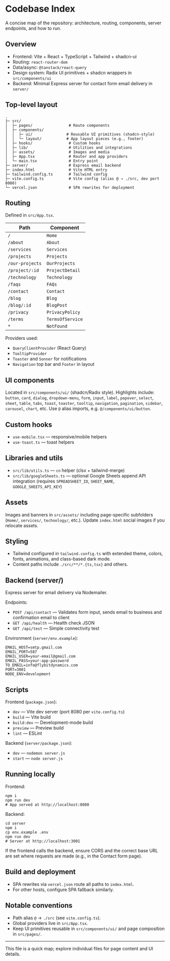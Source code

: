 # Codebase Index

A concise map of the repository: architecture, routing, components, server endpoints, and how to run.

## Overview
- Frontend: Vite + React + TypeScript + Tailwind + shadcn-ui
- Routing: `react-router-dom`
- Data/async: `@tanstack/react-query`
- Design system: Radix UI primitives + shadcn wrappers in `src/components/ui`
- Backend: Minimal Express server for contact form email delivery in `server/`

## Top-level layout
```
.
├─ src/
│  ├─ pages/                # Route components
│  ├─ components/
│  │  ├─ ui/               # Reusable UI primitives (shadcn-style)
│  │  └─ layout/           # App layout pieces (e.g., footer)
│  ├─ hooks/                # Custom hooks
│  ├─ lib/                  # Utilities and integrations
│  ├─ assets/               # Images and media
│  ├─ App.tsx               # Router and app providers
│  └─ main.tsx              # Entry point
├─ server/                  # Express email backend
├─ index.html               # Vite HTML entry
├─ tailwind.config.ts       # Tailwind config
├─ vite.config.ts           # Vite config (alias @ → ./src, dev port 8080)
└─ vercel.json              # SPA rewrites for deployment
```

## Routing
Defined in `src/App.tsx`.

| Path | Component |
|------|-----------|
| `/` | `Home` |
| `/about` | `About` |
| `/services` | `Services` |
| `/projects` | `Projects` |
| `/our-projects` | `OurProjects` |
| `/project/:id` | `ProjectDetail` |
| `/technology` | `Technology` |
| `/faqs` | `FAQs` |
| `/contact` | `Contact` |
| `/blog` | `Blog` |
| `/blog/:id` | `BlogPost` |
| `/privacy` | `PrivacyPolicy` |
| `/terms` | `TermsOfService` |
| `*` | `NotFound` |

Providers used:
- `QueryClientProvider` (React Query)
- `TooltipProvider`
- `Toaster` and `Sonner` for notifications
- `Navigation` top bar and `Footer` in layout

## UI components
Located in `src/components/ui/` (shadcn/Radix style). Highlights include: `button`, `card`, `dialog`, `dropdown-menu`, `form`, `input`, `label`, `popover`, `select`, `sheet`, `table`, `tabs`, `toast`, `toaster`, `tooltip`, `navigation`, `pagination`, `sidebar`, `carousel`, `chart`, etc. Use `@` alias imports, e.g. `@/components/ui/button`.

## Custom hooks
- `use-mobile.tsx` — responsive/mobile helpers
- `use-toast.ts` — toast helpers

## Libraries and utils
- `src/lib/utils.ts` — `cn` helper (clsx + tailwind-merge)
- `src/lib/googleSheets.ts` — optional Google Sheets append API integration (requires `SPREADSHEET_ID`, `SHEET_NAME`, `GOOGLE_SHEETS_API_KEY`)

## Assets
Images and banners in `src/assets/` including page-specific subfolders (`Home/`, `services/`, `technology/`, etc.). Update `index.html` social images if you relocate assets.

## Styling
- Tailwind configured in `tailwind.config.ts` with extended theme, colors, fonts, animations, and class-based dark mode.
- Content paths include `./src/**/*.{ts,tsx}` and others.

## Backend (server/)
Express server for email delivery via Nodemailer.

Endpoints:
- `POST /api/contact` — Validates form input, sends email to business and confirmation email to client
- `GET /api/health` — Health check JSON
- `GET /api/test` — Simple connectivity test

Environment (`server/env.example`):
```
EMAIL_HOST=smtp.gmail.com
EMAIL_PORT=587
EMAIL_USER=your-email@gmail.com
EMAIL_PASS=your-app-password
TO_EMAIL=info@flybitdynamics.com
PORT=3001
NODE_ENV=development
```

## Scripts
Frontend (`package.json`):
- `dev` — Vite dev server (port 8080 per `vite.config.ts`)
- `build` — Vite build
- `build:dev` — Development-mode build
- `preview` — Preview build
- `lint` — ESLint

Backend (`server/package.json`):
- `dev` — `nodemon server.js`
- `start` — `node server.js`

## Running locally
Frontend:
```
npm i
npm run dev
# App served at http://localhost:8080
```

Backend:
```
cd server
npm i
cp env.example .env
npm run dev
# Server at http://localhost:3001
```

If the frontend calls the backend, ensure CORS and the correct base URL are set where requests are made (e.g., in the Contact form page).

## Build and deployment
- SPA rewrites via `vercel.json` route all paths to `index.html`.
- For other hosts, configure SPA fallback similarly.

## Notable conventions
- Path alias `@` → `./src` (see `vite.config.ts`).
- Global providers live in `src/App.tsx`.
- Keep UI primitives reusable in `src/components/ui/` and page composition in `src/pages/`.

---
This file is a quick map; explore individual files for page content and UI details.
